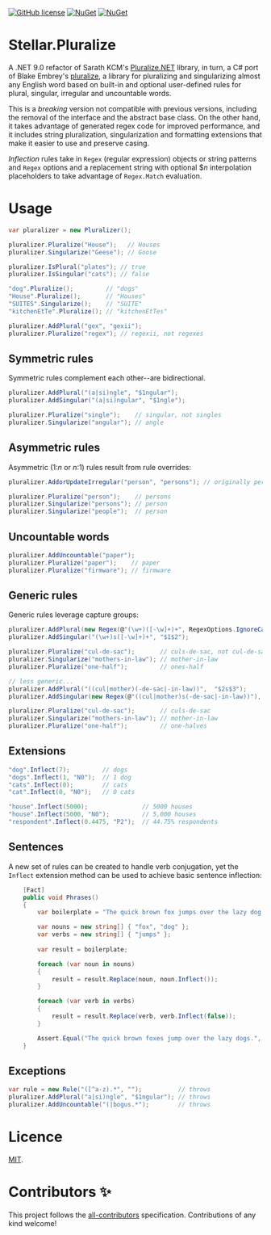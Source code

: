 [![GitHub license](https://img.shields.io/github/license/cloudkitects/Stellar.Pluralize.svg)](https://github.com/cloudkitects/Stellar.Pluralize/blob/master/LICENSE.md) [![NuGet](https://img.shields.io/nuget/v/Stellar.Pluralize.svg)](https://www.nuget.org/packages/Stellar.Pluralize/) [![NuGet](https://img.shields.io/nuget/dt/Stellar.Pluralize.svg)](https://www.nuget.org/packages/Stellar.Pluralize/)

# Stellar.Pluralize
A .NET 9.0 refactor of Sarath KCM's [Pluralize.NET](https://github.com/sarathkcm/Pluralize.NET) library, in turn, a C# port of Blake Embrey's [pluralize](https://github.com/blakeembrey/pluralize), a library for pluralizing and singularizing almost any English word based on built-in and optional user-defined rules for plural, singular, irregular and uncountable words.

This is a *breaking* version not compatible with previous versions, including the removal of the interface and the abstract base class. On the other hand, it takes advantage of generated regex code for improved performance, and it includes string pluralization, singularization and formatting extensions that make it easier to use and preserve casing.

_Inflection_ rules take in `Regex` (regular expression) objects or string patterns and `Regex` options and a replacement string with optional $_n_ interpolation placeholders to take advantage of `Regex.Match` evaluation.

# Usage

```cs
var pluralizer = new Pluralizer();

pluralizer.Pluralize("House");   // Houses
pluralizer.Singularize("Geese"); // Goose

pluralizer.IsPlural("plates"); // true
pluralizer.IsSingular("cats"); // false

"dog".Pluralize();         // "dogs"
"House".Pluralize();       // "Houses"
"SUITES".Singularize();    // "SUITE"
"kitchenEtTe".Pluralize(); // "kitchenEtTes"

pluralizer.AddPlural("gex", "gexii");
pluralizer.Pluralize("regex"); // regexii, not regexes
```

## Symmetric rules

Symmetric rules complement each other--are bidirectional.

```cs
pluralizer.AddPlural("(a|si)ngle", "$1ngular");
pluralizer.AddSingular("(a|si)ngular", "$1ngle");

pluralizer.Pluralize("single");    // singular, not singles
pluralizer.Singularize("angular"); // angle
```

## Asymmetric rules

Asymmetric (1:_n_ or _n_:1) rules result from rule overrides:

```cs
pluralizer.AddorUpdateIrregular("person", "persons"); // originally person <=> people

pluralizer.Pluralize("person");    // persons
pluralizer.Singularize("persons"); // person
pluralizer.Singularize("people");  // person
```

## Uncountable words

```cs
pluralizer.AddUncountable("paper");
pluralizer.Pluralize("paper");    // paper
pluralizer.Pluralize("firmware"); // firmware
```

## Generic rules

Generic rules leverage capture groups:

```cs
pluralizer.AddPlural(new Regex(@"(\w+)([-\w]+)+", RegexOptions.IgnoreCase),  "$1s$2");
pluralizer.AddSingular("(\w+)s([-\w]+)+", "$1$2");

pluralizer.Pluralize("cul-de-sac");       // culs-de-sac, not cul-de-sacs
pluralizer.Singularize("mothers-in-law"); // mother-in-law
pluralizer.Pluralize("one-half");         // ones-half

// less generic...
pluralizer.AddPlural("((cul|mother)(-de-sac|-in-law))",  "$2s$3");
pluralizer.AddSingular(new Regex(@"((cul|mother)s(-de-sac|-in-law))"), "$2$3");

pluralizer.Pluralize("cul-de-sac");       // culs-de-sac
pluralizer.Singularize("mothers-in-law"); // mother-in-law
pluralizer.Pluralize("one-half");         // one-halves
```

## Extensions

```cs
"dog".Inflect(7);         // dogs
"dogs".Inflect(1, "N0");  // 1 dog
"cats".Inflect(0);        // cats
"cat".Inflect(0, "N0");   // 0 cats

"house".Inflect(5000);               // 5000 houses
"house".Inflect(5000, "N0");         // 5,000 houses
"respondent".Inflect(0.4475, "P2");  // 44.75% respondents
```

## Sentences

A new set of rules can be created to handle verb conjugation, yet the `Inflect` extension method can be used to achieve basic sentence inflection:

```cs
    [Fact]
    public void Phrases()
    {
        var boilerplate = "The quick brown fox jumps over the lazy dog.";

        var nouns = new string[] { "fox", "dog" };
        var verbs = new string[] { "jumps" };
        
        var result = boilerplate;

        foreach (var noun in nouns)
        {
            result = result.Replace(noun, noun.Inflect());
        }

        foreach (var verb in verbs)
        {
            result = result.Replace(verb, verb.Inflect(false));
        }

        Assert.Equal("The quick brown foxes jump over the lazy dogs.", result);
    }
```

## Exceptions

```cs
var rule = new Rule("([^a-z).*", "");          // throws
pluralizer.AddPlural("a|si)ngle", "$1ngular"); // throws
pluralizer.AddUncountable("(|bogus.*");        // throws
```

# Licence
[MIT](https://github.com/cloudkitects/Stellar.Pluralize/blob/master/LICENSE.md).

# Contributors ✨
This project follows the [all-contributors](https://github.com/all-contributors/all-contributors) specification. Contributions of any kind welcome!
